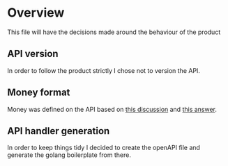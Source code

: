# Overview

This file will have the decisions made around the behaviour of the product

## API version

In order to follow the product strictly I chose not to version the API.

## Money format

Money was defined on the API based on [this discussion](https://github.com/OAI/OpenAPI-Specification/issues/889) and [this answer](https://github.com/OAI/OpenAPI-Specification/issues/889#issuecomment-1239978342).

## API handler generation

In order to keep things tidy I decided to create the openAPI file and generate the golang boilerplate from there.
